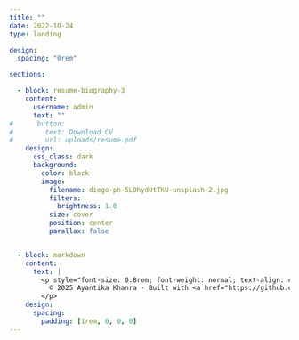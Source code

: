 ```yaml
---
title: ""
date: 2022-10-24
type: landing

design:
  spacing: "0rem"

sections:

  - block: resume-biography-3
    content:
      username: admin
      text: ""
#      button:
#        text: Download CV
#        url: uploads/resume.pdf
    design:
      css_class: dark
      background:
        color: black
        image:
          filename: diego-ph-5LOhydOtTKU-unsplash-2.jpg
          filters:
            brightness: 1.0
          size: cover
          position: center
          parallax: false


  - block: markdown
    content:
      text: |
        <p style="font-size: 0.8rem; font-weight: normal; text-align: center; margin-top: 1rem; color: gray;">
          © 2025 Ayantika Khanra · Built with <a href="https://github.com/HugoBlox/hugo-blox-builder" target="_blank" style="color: inherit; text-decoration: underline;">Hugo Blox</a>. Photo by <a href="https://https://unsplash.com/@jdiegoph" target="_blank" style="color: inherit; text-decoration: underline;">Diego Hernandez</a>.
        </p>
    design:
      spacing:
        padding: [1rem, 0, 0, 0]
---
```

